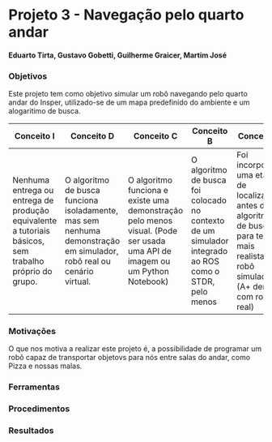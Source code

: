 # Projeto 3 - Navegação pelo quarto andar
#### Eduarto Tirta, Gustavo Gobetti, Guilherme Graicer, Martim José 

### Objetivos
Este projeto tem como objetivo simular um robô navegando pelo quarto andar do Insper, utilizado-se de um mapa predefinido do ambiente e um alogaritimo de busca.

| Conceito I  | Conceito D | Conceito C | Conceito B | Conceito A |
| ------------- | ------------- | ------------- | ------------- | ------------- |
| Nenhuma entrega ou entrega de produção equivalente a tutoriais básicos, sem trabalho próprio do grupo.  | O algoritmo de busca funciona isoladamente, mas sem nenhuma demonstração em simulador, robô real ou cenário virtual.  | O algoritmo funciona e existe uma demonstração pelo menos visual. (Pode ser usada uma API de imagem ou um Python Notebook)  | O algoritmo de busca foi colocado no contexto de um simulador integrado ao ROS como o STDR, pelo menos  | Foi incorporada uma etapa de localização antes do algoritmo de busca para testes mais realistas no robô simulado (A+ demo com robô real)  |


### Motivações
O que nos motiva a realizar este projeto é, a possibilidade de programar um robô capaz de transportar objetovs para nós entre salas do andar, como Pizza e nossas malas.

### Ferramentas

### Procedimentos

### Resultados
